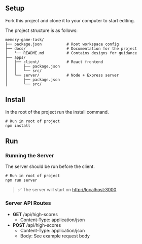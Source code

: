 ## Setup

Fork this project and clone it to your computer to start editing.

The project structure is as follows:

```text
memory-game-task/
├── package.json           # Root workspace config
├── docs/                  # Documentation for the project
│   └── README.md          # Contains designs for guidance
├── apps/
│   ├── client/            # React frontend
│   │   ├── package.json
│   │   └── src/
│   └── server/            # Node + Express server
│       ├── package.json
│       └── src/
```

## Install

In the root of the project run the install command.

```shell
# Run in root of project
npm install
```

## Run

### Running the Server

The server should be run before the client.

```shell
# Run in root of project
npm run server
```

> ✅ The server will start on [http://localhost:3000](http://localhost:3000)

### Server API Routes

- **GET** /api/high-scores
  - Content-Type: application/json
- **POST** /api/high-scores
  - Content-Type: application/json
  - Body: See example request body

